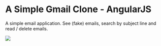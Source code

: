 # A Simple Gmail Clone - AngularJS

A simple email application. See (fake) emails, search by subject line and read / delete emails.

[![](http://i.imgur.com/zW9JKKA.png)](http://www.thinkful.com/learn/angularjs-tutorial-build-a-gmail-clone/)
